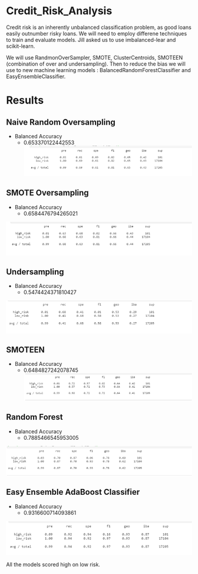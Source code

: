 # Credit_Risk_Analysis

Credit risk is an inherently unbalanced classification problem, as good loans easily outnumber risky loans. We will need to employ differene techniques to train and evaluate models. Jill asked us to use imbalanced-lear and scikit-learn. 

We will use RandmonOverSampler, SMOTE, ClusterCentroids, SMOTEEN (combination of over and undersampling). Then to reduce the bias we will use to new machine learning models :
BalancedRandomForestClassifier and EasyEnsembleClassifier. 

# Results

## Naive Random Oversampling

- Balanced Accuracy
  - 0.653370122442553
![line_image](resources/naive_score.png)

## SMOTE Oversampling

- Balanced Accuracy
  - 0.6584476794265021
  
![line_image](resources/smote_score.png)

## Undersampling

- Balanced Accuracy
  - 0.5474424371810427
  
![line_image](resources/under_score.png)


## SMOTEEN 

- Balanced Accuracy
  - 0.6484827242078745
![line_image](resources/smoteen_score.png)

## Random Forest
- Balanced Accuracy
  - 0.7885466545953005
  
![line_image](resources/random_score.png)

## Easy Ensemble AdaBoost Classifier

- Balanced Accuracy
  - 0.9316600714093861
  
![line_image](resources/eeclass_score.png) 


All the models scored high on low risk.

